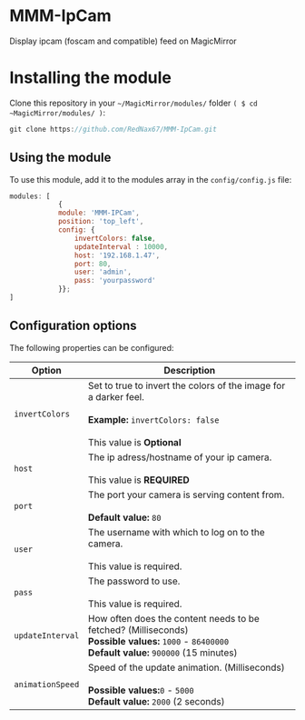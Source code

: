 # MMM-IpCam
Display ipcam (foscam and compatible) feed on MagicMirror

# Installing the module
Clone this repository in your `~/MagicMirror/modules/` folder `( $ cd ~MagicMirror/modules/ )`:
````javascript
git clone https://github.com/RedNax67/MMM-IpCam.git
````

## Using the module

To use this module, add it to the modules array in the `config/config.js` file:
````javascript
modules: [
            {
            module: 'MMM-IPCam',
            position: 'top_left',
            config: {
                invertColors: false,
                updateInterval : 10000,
                host: '192.168.1.47',
                port: 80,
                user: 'admin',
                pass: 'yourpassword' 
            }};
]
````

## Configuration options

The following properties can be configured:


<table width="100%">
	<!-- why, markdown... -->
	<thead>
		<tr>
			<th>Option</th>
			<th width="100%">Description</th>
		</tr>
	<thead>
	<tbody>
		<tr>
			<td><code>invertColors</code></td>
			<td>Set to true to invert the colors of the image for a darker feel.<br>
				<br><b>Example:</b> <code>invertColors: false</code><br>
                                <br> This value is <b>Optional</b>
			</td>
		</tr>
		<tr>
			<td><code>host</code></td>
			<td>The ip adress/hostname of your ip camera.<br>
				<br> This value is <b>REQUIRED</b>
			</td>
		</tr>
		<tr>
			<td><code>port</code></td>
			<td>The port your camera is serving content from.<br>
				<br><b>Default value:</b> <code>80</code>
			</td>
		</tr>
		<tr>
			<td><code>user</code></td>
			<td>The username with which to log on to the camera.<br>
				<br>This value is required. 
			</td>
		</tr>
		<tr>
			<td><code>pass</code></td>
			<td>The password to use.<br>
        <br>This value is required.			</td>
		</tr>
		<tr>
		<tr>
			<td><code>updateInterval</code></td>
			<td>How often does the content needs to be fetched? (Milliseconds)
				<br><b>Possible values:</b> <code>1000</code> - <code>86400000</code>
				<br><b>Default value:</b> <code>900000</code> (15 minutes)
			</td>
		</tr>
		<tr>
			<td><code>animationSpeed</code></td>
			<td>Speed of the update animation. (Milliseconds)<br>
				<br><b>Possible values:</b><code>0</code> - <code>5000</code>
				<br><b>Default value:</b> <code>2000</code> (2 seconds)
			</td>
		</tr>
	</tbody>
</table>



